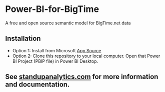 # Power-BI-for-BigTime
 A free and open source semantic model for BigTime.net data

## Installation
- Option 1: Install from Microsoft [App Source](https://appsource.microsoft.com/en-us/product/power-bi/jeremyjohnson1698690911419.stand-up-analytics-for-bigtime)
- Option 2: Clone this repository to your local computer. Open that Power BI Project (PBIP file) in Power BI Desktop.

## See [standupanalytics.com](standupanalytics.com) for more information and documentation.
